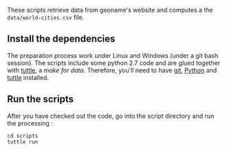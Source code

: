 These scripts retrieve data from geoname's website and computes a the ``data/world-cities.csv`` file.

## Install the dependencies
The preparation process work under Linux and Windows (under a git bash session).
The scripts include some python 2.7 code and are glued together with [tuttle](http://github.com/lexman/tuttle), a *make for data*. 
Therefore, you'll need to have [git](http://git-sci.com/), [Python](https://www.python.org/) and [tuttle](https://github.com/lexman/tuttle/releases) installed.

	
## Run the scripts

After you have checked out the code, go into the script directory and run the processing :

    cd scripts
	tuttle run
	